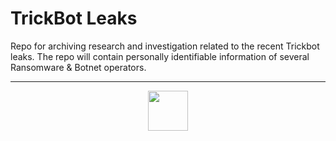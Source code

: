 # TrickBot Leaks

Repo for archiving research and investigation related to the recent Trickbot leaks.
The repo will contain personally identifiable information of several Ransomware & Botnet operators.

---
<p align="center">
  <img src="https://pbs.twimg.com/profile_images/1499738138331303940/L1joRp-6_400x400.png" width="64px"/>
</p>
